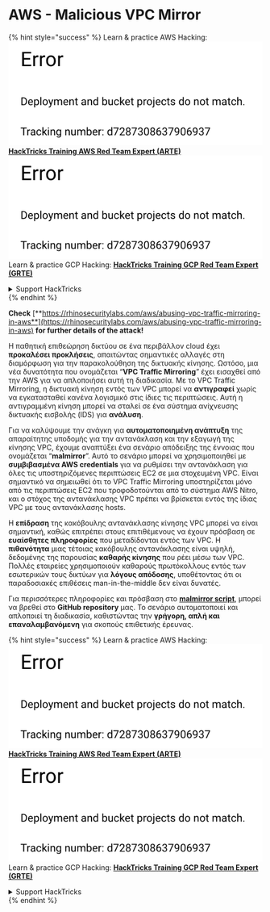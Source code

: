 # AWS - Malicious VPC Mirror

{% hint style="success" %}
Learn & practice AWS Hacking:<img src="../../../../.gitbook/assets/image (1) (1).png" alt="" data-size="line">[**HackTricks Training AWS Red Team Expert (ARTE)**](https://training.hacktricks.xyz/courses/arte)<img src="../../../../.gitbook/assets/image (1) (1).png" alt="" data-size="line">\
Learn & practice GCP Hacking: <img src="../../../../.gitbook/assets/image (2).png" alt="" data-size="line">[**HackTricks Training GCP Red Team Expert (GRTE)**<img src="../../../../.gitbook/assets/image (2).png" alt="" data-size="line">](https://training.hacktricks.xyz/courses/grte)

<details>

<summary>Support HackTricks</summary>

* Check the [**subscription plans**](https://github.com/sponsors/carlospolop)!
* **Join the** 💬 [**Discord group**](https://discord.gg/hRep4RUj7f) or the [**telegram group**](https://t.me/peass) or **follow** us on **Twitter** 🐦 [**@hacktricks\_live**](https://twitter.com/hacktricks\_live)**.**
* **Share hacking tricks by submitting PRs to the** [**HackTricks**](https://github.com/carlospolop/hacktricks) and [**HackTricks Cloud**](https://github.com/carlospolop/hacktricks-cloud) github repos.

</details>
{% endhint %}

**Check** [**https://rhinosecuritylabs.com/aws/abusing-vpc-traffic-mirroring-in-aws**](https://rhinosecuritylabs.com/aws/abusing-vpc-traffic-mirroring-in-aws) **for further details of the attack!**

Η παθητική επιθεώρηση δικτύου σε ένα περιβάλλον cloud έχει **προκαλέσει προκλήσεις**, απαιτώντας σημαντικές αλλαγές στη διαμόρφωση για την παρακολούθηση της δικτυακής κίνησης. Ωστόσο, μια νέα δυνατότητα που ονομάζεται “**VPC Traffic Mirroring**” έχει εισαχθεί από την AWS για να απλοποιήσει αυτή τη διαδικασία. Με το VPC Traffic Mirroring, η δικτυακή κίνηση εντός των VPC μπορεί να **αντιγραφεί** χωρίς να εγκατασταθεί κανένα λογισμικό στις ίδιες τις περιπτώσεις. Αυτή η αντιγραμμένη κίνηση μπορεί να σταλεί σε ένα σύστημα ανίχνευσης δικτυακής εισβολής (IDS) για **ανάλυση**.

Για να καλύψουμε την ανάγκη για **αυτοματοποιημένη ανάπτυξη** της απαραίτητης υποδομής για την αντανάκλαση και την εξαγωγή της κίνησης VPC, έχουμε αναπτύξει ένα σενάριο απόδειξης της έννοιας που ονομάζεται “**malmirror**”. Αυτό το σενάριο μπορεί να χρησιμοποιηθεί με **συμβιβασμένα AWS credentials** για να ρυθμίσει την αντανάκλαση για όλες τις υποστηριζόμενες περιπτώσεις EC2 σε μια στοχευμένη VPC. Είναι σημαντικό να σημειωθεί ότι το VPC Traffic Mirroring υποστηρίζεται μόνο από τις περιπτώσεις EC2 που τροφοδοτούνται από το σύστημα AWS Nitro, και ο στόχος της αντανάκλασης VPC πρέπει να βρίσκεται εντός της ίδιας VPC με τους αντανάκλασης hosts.

Η **επίδραση** της κακόβουλης αντανάκλασης κίνησης VPC μπορεί να είναι σημαντική, καθώς επιτρέπει στους επιτιθέμενους να έχουν πρόσβαση σε **ευαίσθητες πληροφορίες** που μεταδίδονται εντός των VPC. Η **πιθανότητα** μιας τέτοιας κακόβουλης αντανάκλασης είναι υψηλή, δεδομένης της παρουσίας **καθαρής κίνησης** που ρέει μέσω των VPC. Πολλές εταιρείες χρησιμοποιούν καθαρούς πρωτόκολλους εντός των εσωτερικών τους δικτύων για **λόγους απόδοσης**, υποθέτοντας ότι οι παραδοσιακές επιθέσεις man-in-the-middle δεν είναι δυνατές.

Για περισσότερες πληροφορίες και πρόσβαση στο [**malmirror script**](https://github.com/RhinoSecurityLabs/Cloud-Security-Research/tree/master/AWS/malmirror), μπορεί να βρεθεί στο **GitHub repository** μας. Το σενάριο αυτοματοποιεί και απλοποιεί τη διαδικασία, καθιστώντας την **γρήγορη, απλή και επαναλαμβανόμενη** για σκοπούς επιθετικής έρευνας.

{% hint style="success" %}
Learn & practice AWS Hacking:<img src="../../../../.gitbook/assets/image (1) (1).png" alt="" data-size="line">[**HackTricks Training AWS Red Team Expert (ARTE)**](https://training.hacktricks.xyz/courses/arte)<img src="../../../../.gitbook/assets/image (1) (1).png" alt="" data-size="line">\
Learn & practice GCP Hacking: <img src="../../../../.gitbook/assets/image (2).png" alt="" data-size="line">[**HackTricks Training GCP Red Team Expert (GRTE)**<img src="../../../../.gitbook/assets/image (2).png" alt="" data-size="line">](https://training.hacktricks.xyz/courses/grte)

<details>

<summary>Support HackTricks</summary>

* Check the [**subscription plans**](https://github.com/sponsors/carlospolop)!
* **Join the** 💬 [**Discord group**](https://discord.gg/hRep4RUj7f) or the [**telegram group**](https://t.me/peass) or **follow** us on **Twitter** 🐦 [**@hacktricks\_live**](https://twitter.com/hacktricks\_live)**.**
* **Share hacking tricks by submitting PRs to the** [**HackTricks**](https://github.com/carlospolop/hacktricks) and [**HackTricks Cloud**](https://github.com/carlospolop/hacktricks-cloud) github repos.

</details>
{% endhint %}
